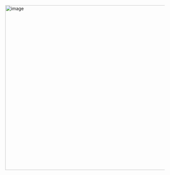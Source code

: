 <img width="523" alt="image" src="https://github.com/WhoWaWay/WhoWaWay.github.io/assets/157083035/46b25515-d0db-463d-9335-6b575a292da5">

